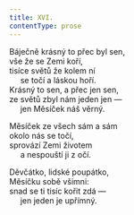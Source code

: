 ```yaml
---
title: XVI.
contentType: prose
---
```


Báječně krásný to přec byl sen,  
vše že se Zemi koří,  
tisíce světů že kolem ní  
     se točí a láskou hoří.  
Krásný to sen, a přec jen sen,  
ze světů zbyl nám jeden jen —  
     jen Měsíček náš věrný.

Měsíček ze všech sám a sám  
okolo nás se točí,  
sprovází Zemi životem  
     a nespouští ji z očí.

Děvčátko, lidské poupátko,  
Měsíčku sobě všimni:  
snad se ti tisíc kořit zdá —  
     jen jeden je upřímný.
